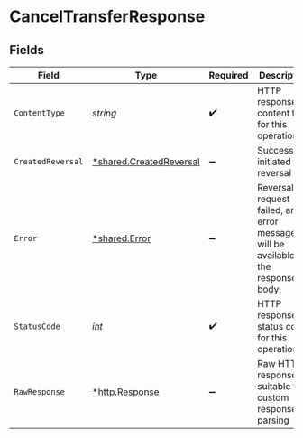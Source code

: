 # CancelTransferResponse


## Fields

| Field                                                                             | Type                                                                              | Required                                                                          | Description                                                                       |
| --------------------------------------------------------------------------------- | --------------------------------------------------------------------------------- | --------------------------------------------------------------------------------- | --------------------------------------------------------------------------------- |
| `ContentType`                                                                     | *string*                                                                          | :heavy_check_mark:                                                                | HTTP response content type for this operation                                     |
| `CreatedReversal`                                                                 | [*shared.CreatedReversal](../../models/shared/createdreversal.md)                 | :heavy_minus_sign:                                                                | Successfully initiated a reversal                                                 |
| `Error`                                                                           | [*shared.Error](../../models/shared/error.md)                                     | :heavy_minus_sign:                                                                | Reversal request failed, an error message will be available in the response body. |
| `StatusCode`                                                                      | *int*                                                                             | :heavy_check_mark:                                                                | HTTP response status code for this operation                                      |
| `RawResponse`                                                                     | [*http.Response](https://pkg.go.dev/net/http#Response)                            | :heavy_minus_sign:                                                                | Raw HTTP response; suitable for custom response parsing                           |